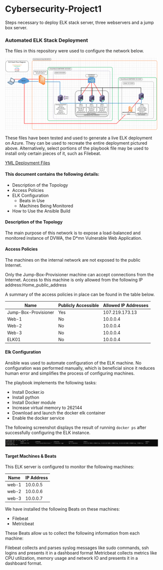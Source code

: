 # Cybersecurity-Project1
Steps necessary to deploy ELK stack server, three webservers and a jump box server.

### Automated ELK Stack Deployment

The files in this repository were used to configure the network below.

<img src="https://github.com/rfchapie/Cybersecurity-Project1/blob/main/Images/ELK_Deployment.png">

These files have been tested and used to generate a live ELK deployment on Azure. They can be used to recreate the entire deployment pictured above. Alternatively, select portions of the playbook file may be used to install only certain pieces of it, such as Filebeat.

[YML Deployment Files](https://github.com/rfchapie/Cybersecurity-Project1/tree/main/Ansible)

#### This document contains the following details:
- Description of the Topology
- Access Policies
- ELK Configuration
  - Beats in Use
  - Machines Being Monitored
- How to Use the Ansible Build

#### Description of the Topology

The main purpose of this network is to expose a load-balanced and monitored instance of DVWA, the D*mn Vulnerable Web Application.

#### Access Policies

The machines on the internal network are not exposed to the public Internet. 

Only the Jump-Box-Provisioner machine can accept connections from the Internet. Access to this machine is only allowed from the following IP address:Home_public_address


A summary of the access policies in place can be found in the table below.

| Name                 | Publicly Accessible | Allowed IP Addresses |
|----------------------|---------------------|----------------------|
| Jump-Box-Provisioner | Yes                 | 107.219.173.13       |
| Web-1                | No                  | 10.0.0.4             |
| Web-2                | No                  | 10.0.0.4             |        
| Web-3                | No                  | 10.0.0.4             |
| ELK01                | No                  | 10.0.0.4             |

#### Elk Configuration

Ansible was used to automate configuration of the ELK machine. No configuration was performed manually, which is beneficial since it reduces human error and simplifies the process of configuring machines.

The playbook implements the following tasks:

- Install Docker.io
- Install python
- Install Docker module
- Increase virtual memory to 262144
- Download and launch the docker elk container
- Enable the docker service

The following screenshot displays the result of running `docker ps` after successfully configuring the ELK instance.

<img src="https://github.com/rfchapie/Cybersecurity-Project1/blob/main/Images/ELK_Running.png">

#### Target Machines & Beats

This ELK server is configured to monitor the following machines:

| Name     | IP Address |
|----------|------------|
| web-1    | 10.0.0.5   |
| web-2    | 10.0.0.6   |
| web-3    | 10.0.0.7   |


We have installed the following Beats on these machines:

- Filebeat
- Metricbeat

These Beats allow us to collect the following information from each machine:

Filebeat collects and parses syslog messages like sudo commands, ssh logins and presents it in a dashboard format
Metricbeat collects metrics like CPU utilization, memory usage and network IO and presents it in a dashboard format.


